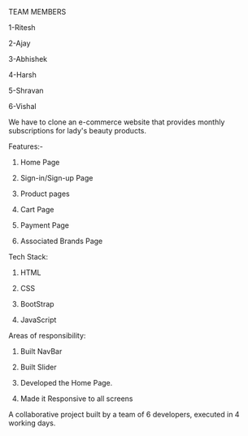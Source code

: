 TEAM MEMBERS

1-Ritesh

2-Ajay

3-Abhishek

4-Harsh

5-Shravan

6-Vishal

We have to clone an e-commerce website that provides monthly subscriptions for lady's beauty products.

Features:-

  1. Home Page

  2. Sign-in/Sign-up Page

  3. Product pages

  4. Cart Page

  5. Payment Page

  6. Associated Brands Page


Tech Stack:  

   1. HTML 
   
   2. CSS 
   
   3. BootStrap 
   
   4. JavaScript
   
   
Areas of responsibility:

1. Built NavBar

2. Built Slider

3. Developed the Home Page.

4. Made it Responsive to all screens


A collaborative project built by a team of 6 developers, executed in 4 working days.

